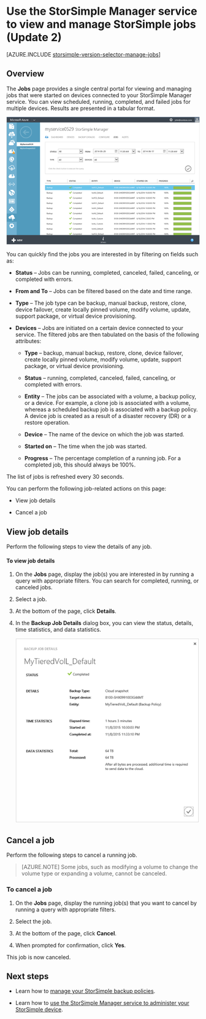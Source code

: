 <properties 
   pageTitle="View and manage StorSimple jobs | Microsoft Azure"
   description="Describes the StorSimple Manager service Jobs page and how to use it to track recent, current, and scheduled backup jobs."
   services="storsimple"
   documentationCenter="NA"
   authors="alkohli"
   manager="carolz"
   editor=""/>
<tags 
   ms.service="storsimple"
   ms.devlang="NA"
   ms.topic="article"
   ms.tgt_pltfrm="NA"
   ms.workload="TBD"
   ms.date="01/15/2016"
   ms.author="alkohli" />

# Use the StorSimple Manager service to view and manage StorSimple jobs (Update 2)

[AZURE.INCLUDE [storsimple-version-selector-manage-jobs](../../includes/storsimple-version-selector-manage-jobs.md)]

## Overview

The **Jobs** page provides a single central portal for viewing and managing jobs that were started on devices connected to your StorSimple Manager service. You can view scheduled, running, completed, and failed jobs for multiple devices. Results are presented in a tabular format. 

![Jobs page](./media/storsimple-manage-jobs-u2/HCS_JobsPage.png)

You can quickly find the jobs you are interested in by filtering on fields such as:

- **Status** – Jobs can be running, completed, canceled, failed, canceling, or completed with errors.
- **From and To** – Jobs can be filtered based on the date and time range.
- **Type** – The job type can be backup, manual backup, restore, clone, device failover, create locally pinned volume, modify volume, update, support package, or virtual device provisioning.

- **Devices** – Jobs are initiated on a certain device connected to your service.
The filtered jobs are then tabulated on the basis of the following attributes:

    - **Type** – backup, manual backup, restore, clone, device failover, create locally pinned volume, modify volume, update, support package, or virtual device provisioning.

    - **Status** – running, completed, canceled, failed, canceling, or completed with errors.

    - **Entity** – The jobs can be associated with a volume, a backup policy, or a device. For example, a clone job is associated with a volume, whereas a scheduled backup job is associated with a backup policy. A device job is created as a result of a disaster recovery (DR) or a restore operation.

    - **Device** – The name of the device on which the job was started.

    - **Started on** – The time when the job was started.

    - **Progress** – The percentage completion of a running job. For a completed job, this should always be 100%.

The list of jobs is refreshed every 30 seconds.

You can perform the following job-related actions on this page:

- View job details

- Cancel a job

## View job details

Perform the following steps to view the details of any job.

#### To view job details

1. On the **Jobs** page, display the job(s) you are interested in by running a query with appropriate filters. You can search for completed, running, or canceled jobs.

2. Select a job.

3. At the bottom of the page, click **Details**.

4. In the **Backup Job Details** dialog box, you can view the status, details, time statistics, and data statistics.
 
    ![Job details page](./media/storsimple-manage-jobs-u2/JobDetails.png)

## Cancel a job

Perform the following steps to cancel a running job.

>[AZURE.NOTE] Some jobs, such as modifying a volume to change the volume type or expanding a volume, cannot be canceled.

### To cancel a job

1. On the **Jobs** page, display the running job(s) that you want to cancel by running a query with appropriate filters.

1. Select the job.

1. At the bottom of the page, click **Cancel**.

1. When prompted for confirmation, click **Yes**.

This job is now canceled.

## Next steps

- Learn how to [manage your StorSimple backup policies](storsimple-manage-backup-policies.md).

- Learn how to [use the StorSimple Manager service to administer your StorSimple device](storsimple-manager-service-administration.md).
